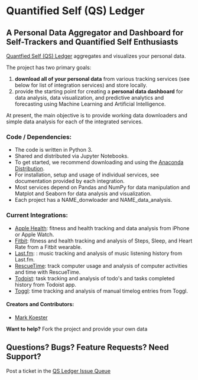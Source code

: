 # Quantified Self (QS) Ledger

## A Personal Data Aggregator and Dashboard for Self-Trackers and Quantified Self Enthusiasts

[Quantfied Self (QS) Ledger](https://github.com/markwk/qs_ledger) aggregates and visualizes your personal data. 

The project has two primary goals: 

1. **download all of your personal data** from various tracking services (see below for list of integration services) and store locally. 
2. provide the starting point for creating a **personal data dashboard** for data analysis, data visualization, and predictive analytics and forecasting using Machine Learning and Artificial Intelligence. 

At present, the main objective is to provide working data downloaders and simple data analysis for each of the integrated services. 

### Code / Dependencies: 

* The code is written in Python 3. 
* Shared and distributed via Jupyter Notebooks. 
* To get started, we recommend downloading and using the [Anaconda Distribution](https://www.anaconda.com/download/#macos).
* For installation, setup and usage of individual services, see documentation provided by each integration.  
* Most services depend on Pandas and NumPy for data manipulation and Matplot and Seaborn for data analysis and visualization. 
* Each project has a NAME_donwloader and NAME_data_analysis.  

### Current Integrations: 

* [Apple Health](https://github.com/markwk/qs_ledger/tree/master/apple_health): fitness and health tracking and data analysis from iPhone or Apple Watch.
* [Fitbit](https://github.com/markwk/qs_ledger/tree/master/fitbit): fitness and health tracking and analysis of Steps, Sleep, and Heart Rate from a Fitbit wearable. 
* [Last.fm](https://github.com/markwk/qs_ledger/tree/master/last_fm): : music tracking and analysis of music listening history from Last.fm.
* [RescueTime](https://github.com/markwk/qs_ledger/tree/master/rescuetime): track computer usage and analysis of computer activities and time with RescueTime. 
* [Todoist](https://github.com/markwk/qs_ledger/tree/master/todoist): task tracking and analysis of todo's and tasks completed history from Todoist app. 
* [Toggl](https://github.com/markwk/qs_ledger/tree/master/toggl): time tracking and analysis of manual timelog entries from Toggl. 

#### Creators and Contributors: 

* [Mark Koester](https://github.com/markwk/)

**Want to help?** Fork the project and provide your own data  

## Questions? Bugs? Feature Requests? Need Support?

Post a ticket in the [QS Ledger Issue Queue](https://github.com/markwk/qs_ledger/issues) 